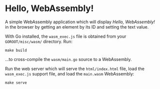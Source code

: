 # Hello, WebAssembly!

A simple WebAssembly application which will display *Hello, WebAssembly!* in the browser by getting an element by its ID and setting the text value.

With Go installed, the `wasm_exec.js` file is obtained from your `GOROOT/misc/wasm/` directory. Run:

```
make build
```

...to cross-compile the `wasm/main.go` source to a WebAssembly.

Run the web server which will serve the `html/index.html` file, load the `wasm_exec.js` support file, and load the `main.wasm` WebAssembly:

```
make serve
```
